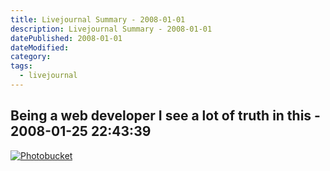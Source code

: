 ```yaml
---
title: Livejournal Summary - 2008-01-01
description: Livejournal Summary - 2008-01-01
datePublished: 2008-01-01
dateModified:
category:
tags:
  - livejournal
---
```


## Being a web developer I see a lot of truth in this - 2008-01-25 22:43:39

[![Photobucket](http://img.photobucket.com/albums/v432/shadow_x/breakdown.png)](http://smg.photobucket.com/albums/v432/shadow_x/?action=view¤t=breakdown.png)
